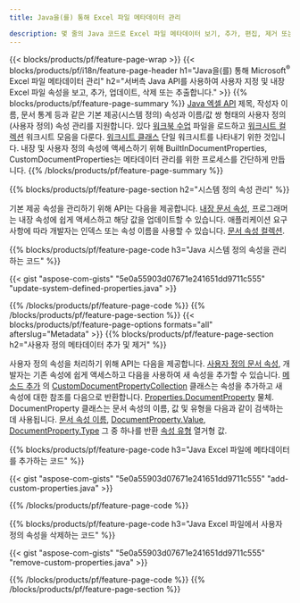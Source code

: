 ```yaml
---
title: Java을(를) 통해 Excel 파일 메타데이터 관리

description: 몇 줄의 Java 코드로 Excel 파일 메타데이터 보기, 추가, 편집, 제거 또는 추출
---
```

{{< blocks/products/pf/feature-page-wrap >}}
{{< blocks/products/pf/i18n/feature-page-header h1="Java을(를) 통해 Microsoft<sup>&reg;</sup> Excel 파일 메타데이터 관리" h2="서버측 Java API를 사용하여 사용자 지정 및 내장 Excel 파일 속성을 보고, 추가, 업데이트, 삭제 또는 추출합니다." >}}
{{% blocks/products/pf/feature-page-summary %}}
[Java 엑셀 API](/cells/java/) 제목, 작성자 이름, 문서 통계 등과 같은 기본 제공(시스템 정의) 속성과 이름/값 쌍 형태의 사용자 정의(사용자 정의) 속성 관리를 지원합니다. 있다 [워크북 수업](https://reference.aspose.com/cells/java/com.aspose.cells/Workbook) 파일을 로드하고 [워크시트 컬렉션](https://reference.aspose.com/cells/java/com.aspose.cells/WorksheetCollection) 워크시트 모음을 다룬다. [워크시트 클래스](https://reference.aspose.com/cells/java/com.aspose.cells/Worksheet) 단일 워크시트를 나타내기 위한 것입니다. 내장 및 사용자 정의 속성에 액세스하기 위해 BuiltInDocumentProperties, CustomDocumentProperties는 메타데이터 관리를 위한 프로세스를 간단하게 만듭니다. 
{{% /blocks/products/pf/feature-page-summary %}}

{{% blocks/products/pf/feature-page-section h2="시스템 정의 속성 관리" %}}

기본 제공 속성을 관리하기 위해 API는 다음을 제공합니다. [내장 문서 속성](https://reference.aspose.com/cells/java/com.aspose.cells/worksheetcollection#BuiltInDocumentProperties), 프로그래머는 내장 속성에 쉽게 액세스하고 해당 값을 업데이트할 수 있습니다. 애플리케이션 요구 사항에 따라 개발자는 인덱스 또는 속성 이름을 사용할 수 있습니다. [문서 속성 컬렉션](https://reference.aspose.com/cells/java/com.aspose.cells/DocumentPropertyCollection). 

{{% blocks/products/pf/feature-page-code h3="Java 시스템 정의 속성을 관리하는 코드" %}}

{{< gist "aspose-com-gists" "5e0a55903d07671e241651dd9711c555" "update-system-defined-properties.java" >}}

{{% /blocks/products/pf/feature-page-code %}}
{{% /blocks/products/pf/feature-page-section %}}
{{< blocks/products/pf/feature-page-options formats="all" afterslug="Metadata" >}}
{{% blocks/products/pf/feature-page-section h2="사용자 정의 메타데이터 추가 및 제거" %}}

사용자 정의 속성을 처리하기 위해 API는 다음을 제공합니다. [사용자 정의 문서 속성](https://reference.aspose.com/cells/java/com.aspose.cells/worksheetcollection#CustomDocumentProperties), 개발자는 기존 속성에 쉽게 액세스하고 다음을 사용하여 새 속성을 추가할 수 있습니다. [메소드 추가](https://reference.aspose.com/cells/java/com.aspose.cells/customdocumentpropertycollection#add(java.lang.String,%20boolean)) 의 [CustomDocumentPropertyCollection](https://reference.aspose.com/cells/java/com.aspose.cells/CustomDocumentPropertyCollection) 클래스는 속성을 추가하고 새 속성에 대한 참조를 다음으로 반환합니다. [Properties.DocumentProperty](https://reference.aspose.com/cells/java/com.aspose.cells/DocumentProperty) 물체. DocumentProperty 클래스는 문서 속성의 이름, 값 및 유형을 다음과 같이 검색하는 데 사용됩니다. [문서 속성 이름](https://reference.aspose.com/cells/java/com.aspose.cells/documentproperty#Name), [DocumentProperty.Value](https://reference.aspose.com/cells/java/com.aspose.cells/documentproperty#Value),  [DocumentProperty.Type](https://reference.aspose.com/cells/java/com.aspose.cells/documentproperty#Type) 그 중 하나를 반환 [속성 유형](https://reference.aspose.com/cells/java/com.aspose.cells/PropertyType) 열거형 값. 
 
{{% blocks/products/pf/feature-page-code h3="Java Excel 파일에 메타데이터를 추가하는 코드" %}}

{{< gist "aspose-com-gists" "5e0a55903d07671e241651dd9711c555" "add-custom-properties.java" >}}

{{% /blocks/products/pf/feature-page-code %}}


{{% blocks/products/pf/feature-page-code h3="Java Excel 파일에서 사용자 정의 속성을 삭제하는 코드" %}}

{{< gist "aspose-com-gists" "5e0a55903d07671e241651dd9711c555" "remove-custom-properties.java" >}}

{{% /blocks/products/pf/feature-page-code %}}
{{% /blocks/products/pf/feature-page-section %}}

